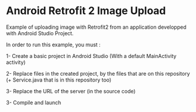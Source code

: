 # Android Retrofit 2 Image Upload
Example of uploading image with Retrofit2 from an application developped with Android Studio Project.

In order to run this example, you must :

1- Create a basic project in Android Studio (With a default MainActivity activity)

2- Replace files in the created project, by the files that are on this repository (+ Service.java that is in this repository too)

3- Replace the URL of the server (in the source code)

3- Compile and launch

